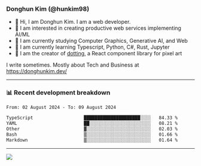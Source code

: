 ### Donghun Kim (@hunkim98)

- 👋 Hi, I am Donghun Kim. I am a web developer. 
- 🤔 I am interested in creating productive web services implementing AI/ML
- 🔭 I am currently studying Computer Graphics, Generative AI, and Web 
- 🌱 I am currently learning Typescript, Python, C#, Rust, Jupyter
- 🎨 I am the creator of [dotting](https://github.com/hunkim98/dotting), a React component library for pixel art

I write sometimes. Mostly about Tech and Business at https://donghunkim.dev/

---
### 📊 Recent development breakdown
<!--START_SECTION:waka-->

```txt
From: 02 August 2024 - To: 09 August 2024

TypeScript                   █████████████████████░░░░   84.33 %
YAML                         ██░░░░░░░░░░░░░░░░░░░░░░░   08.21 %
Other                        ▓░░░░░░░░░░░░░░░░░░░░░░░░   02.03 %
Bash                         ▒░░░░░░░░░░░░░░░░░░░░░░░░   01.66 %
Markdown                     ▒░░░░░░░░░░░░░░░░░░░░░░░░   01.64 %
```

<!--END_SECTION:waka-->
---

<!-- <div align='center'> -->
  <img align="center" src="https://github-readme-stats.vercel.app/api?username=hunkim98&theme=dark&show_icons=true"/>
<!-- </div> -->
<!--
**hunkim98/hunkim98** is a ✨ _special_ ✨ repository because its `README.md` (this file) appears on your GitHub profile.

Here are some ideas to get you started:

- 🔭 I’m currently working on ...
- 🌱 I’m currently learning ...
- 👯 I’m looking to collaborate on ...
- 🤔 I’m looking for help with ...
- 💬 Ask me about ...
- 📫 How to reach me: ...
- 😄 Pronouns: ...
- ⚡ Fun fact: ...
-->
